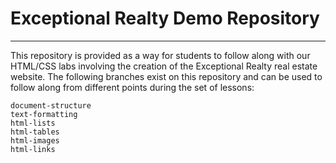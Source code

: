 # Exceptional Realty Demo Repository

---

This repository is provided as a way for students to follow along with our
HTML/CSS labs involving the creation of the Exceptional Realty real estate
website. The following branches exist on this repository and can be used to
follow along from different points during the set of lessons:

```
document-structure
text-formatting
html-lists
html-tables
html-images
html-links
```
